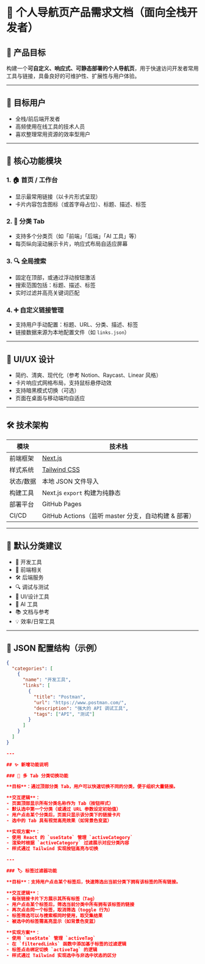 # 📘 个人导航页产品需求文档（面向全栈开发者）

## 🎯 产品目标

构建一个**可自定义、响应式、可静态部署的个人导航页**，用于快速访问开发者常用工具与链接，具备良好的可维护性、扩展性与用户体验。

---

## 👥 目标用户

- 全栈/前后端开发者
- 高频使用在线工具的技术人员
- 喜欢整理常用资源的效率型用户

---

## 🧱 核心功能模块

### 1. 🏠 首页 / 工作台
- 显示最常用链接（以卡片形式呈现）
- 卡片内容包含图标（或首字母占位）、标题、描述、标签

### 2. 📁 分类 Tab
- 支持多个分类页（如「前端」「后端」「AI 工具」等）
- 每页纵向滚动展示卡片，响应式布局自适应屏幕

### 3. 🔍 全局搜索
- 固定在顶部，或通过浮动按钮激活
- 搜索范围包括：标题、描述、标签
- 实时过滤并高亮关键词匹配

### 4. ➕ 自定义链接管理
- 支持用户手动配置：标题、URL、分类、描述、标签
- 链接数据来源为本地配置文件（如 `links.json`）

---

## 🎨 UI/UX 设计

- 简约、清爽、现代化（参考 Notion、Raycast、Linear 风格）
- 卡片响应式网格布局，支持鼠标悬停动效
- 支持暗黑模式切换（可选）
- 页面在桌面与移动端均自适应

---

## 🛠 技术架构

| 模块     | 技术栈         |
|--------|--------------|
| 前端框架 | [Next.js](https://nextjs.org/) |
| 样式系统 | [Tailwind CSS](https://tailwindcss.com/) |
| 状态/数据 | 本地 JSON 文件导入 |
| 构建工具 | Next.js `export` 构建为纯静态 |
| 部署平台 | GitHub Pages |
| CI/CD   | GitHub Actions（监听 master 分支，自动构建 & 部署）

---

## 🧩 默认分类建议

- 🚀 开发工具
- 🧩 前端相关
- 🛠️ 后端服务
- 🔍 调试与测试
- 📐 UI/设计工具
- 🧠 AI 工具
- 📚 文档与参考
- 💡 效率/日常工具

---

## 🧾 JSON 配置结构（示例）

```json
{
  "categories": [
    {
      "name": "开发工具",
      "links": [
        {
          "title": "Postman",
          "url": "https://www.postman.com/",
          "description": "强大的 API 调试工具",
          "tags": ["API", "测试"]
        }
      ]
    }
  ]
}

---

## ✨ 新增功能说明

### 🧭 多 Tab 分类切换功能

**目标**：通过顶部分类 Tab，用户可以快速切换不同的分类，便于组织大量链接。

**交互逻辑**：
- 页面顶部显示所有分类名称作为 Tab（按钮样式）
- 默认选中第一个分类（或通过 URL 参数设定初始值）
- 用户点击某个分类后，页面只显示该分类下的链接卡片
- 选中的 Tab 具有视觉高亮效果（如背景色变蓝）

**实现方案**：
- 使用 React 的 `useState` 管理 `activeCategory`
- 渲染时根据 `activeCategory` 过滤展示对应分类内容
- 样式通过 Tailwind 实现按钮高亮与切换

---

### 🏷️ 标签过滤器功能

**目标**：支持用户点击某个标签后，快速筛选出当前分类下拥有该标签的所有链接。

**交互逻辑**：
- 每张链接卡片下方展示其所有标签（Tag）
- 用户点击某个标签后，筛选当前分类中所有拥有该标签的链接
- 再次点击同一个标签，取消筛选（toggle 行为）
- 标签筛选可以与搜索框同时使用，取交集结果
- 被选中的标签需高亮显示（如背景色变蓝）

**实现方案**：
- 使用 `useState` 管理 `activeTag`
- 在 `filteredLinks` 函数中添加基于标签的过滤逻辑
- 标签点击绑定切换 `activeTag` 的逻辑
- 样式通过 Tailwind 实现选中与非选中状态的区分
